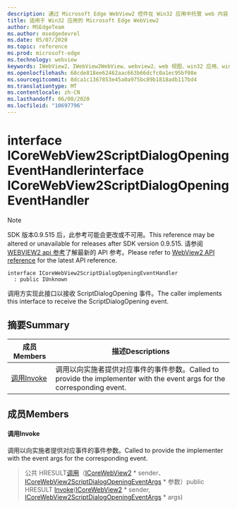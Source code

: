 ```yaml
---
description: 通过 Microsoft Edge WebView2 控件在 Win32 应用中托管 web 内容
title: 适用于 Win32 应用的 Microsoft Edge WebView2
author: MSEdgeTeam
ms.author: msedgedevrel
ms.date: 05/07/2020
ms.topic: reference
ms.prod: microsoft-edge
ms.technology: webview
keywords: IWebView2、IWebView2WebView、webview2、web 视图、win32 应用、win32、edge、ICoreWebView2、ICoreWebView2Controller、浏览器控件、边缘 html
ms.openlocfilehash: 68cde818ee62462aac663b66dcfc0a1ec95bf08e
ms.sourcegitcommit: 8dca1c1367853e45a0a975bc89b1818adb117bd4
ms.translationtype: MT
ms.contentlocale: zh-CN
ms.lasthandoff: 06/08/2020
ms.locfileid: "10697796"
---
```

# <span data-ttu-id="b228d-104">interface ICoreWebView2ScriptDialogOpeningEventHandler</span><span class="sxs-lookup"><span data-stu-id="b228d-104">interface ICoreWebView2ScriptDialogOpeningEventHandler</span></span> 

> [!NOTE]
> <span data-ttu-id="b228d-105">SDK 版本0.9.515 后，此参考可能会更改或不可用。</span><span class="sxs-lookup"><span data-stu-id="b228d-105">This reference may be altered or unavailable for releases after SDK version 0.9.515.</span></span> <span data-ttu-id="b228d-106">请参阅[WEBVIEW2 api 参考](../../../webview2-api-reference.md)了解最新的 API 参考。</span><span class="sxs-lookup"><span data-stu-id="b228d-106">Please refer to [WebView2 API reference](../../../webview2-api-reference.md) for the latest API reference.</span></span>

```
interface ICoreWebView2ScriptDialogOpeningEventHandler
  : public IUnknown
```

<span data-ttu-id="b228d-107">调用方实现此接口以接收 ScriptDialogOpening 事件。</span><span class="sxs-lookup"><span data-stu-id="b228d-107">The caller implements this interface to receive the ScriptDialogOpening event.</span></span>

## <span data-ttu-id="b228d-108">摘要</span><span class="sxs-lookup"><span data-stu-id="b228d-108">Summary</span></span>

 <span data-ttu-id="b228d-109">成员</span><span class="sxs-lookup"><span data-stu-id="b228d-109">Members</span></span>                        | <span data-ttu-id="b228d-110">描述</span><span class="sxs-lookup"><span data-stu-id="b228d-110">Descriptions</span></span>
--------------------------------|---------------------------------------------
[<span data-ttu-id="b228d-111">调用</span><span class="sxs-lookup"><span data-stu-id="b228d-111">Invoke</span></span>](#invoke) | <span data-ttu-id="b228d-112">调用以向实施者提供对应事件的事件参数。</span><span class="sxs-lookup"><span data-stu-id="b228d-112">Called to provide the implementer with the event args for the corresponding event.</span></span>

## <span data-ttu-id="b228d-113">成员</span><span class="sxs-lookup"><span data-stu-id="b228d-113">Members</span></span>

#### <span data-ttu-id="b228d-114">调用</span><span class="sxs-lookup"><span data-stu-id="b228d-114">Invoke</span></span> 

<span data-ttu-id="b228d-115">调用以向实施者提供对应事件的事件参数。</span><span class="sxs-lookup"><span data-stu-id="b228d-115">Called to provide the implementer with the event args for the corresponding event.</span></span>

> <span data-ttu-id="b228d-116">公共 HRESULT[调用](#invoke)（[ICoreWebView2](icorewebview2.md) \* sender、 [ICoreWebView2ScriptDialogOpeningEventArgs](icorewebview2scriptdialogopeningeventargs.md) \* 参数）</span><span class="sxs-lookup"><span data-stu-id="b228d-116">public HRESULT [Invoke](#invoke)([ICoreWebView2](icorewebview2.md) \* sender, [ICoreWebView2ScriptDialogOpeningEventArgs](icorewebview2scriptdialogopeningeventargs.md) \* args)</span></span>

